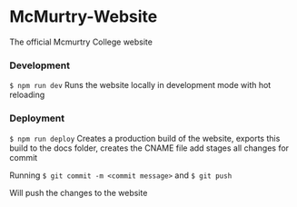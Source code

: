 # McMurtry-Website
The official Mcmurtry College website

### Development
`$ npm run dev`
Runs the website locally in development mode with hot reloading


### Deployment
`$ npm run deploy`
Creates a production build of the website, exports this build to the docs folder, creates the CNAME file add stages all changes for commit

Running 
`$ git commit -m <commit message>`
and 
`$ git push`

Will push the changes to the website


